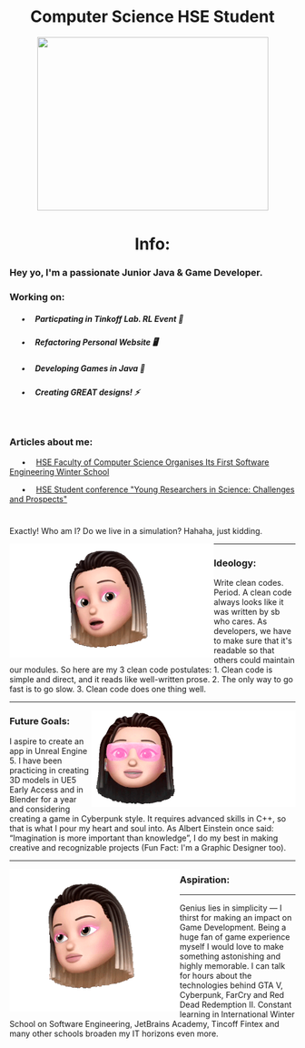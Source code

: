 <body>
<h1 align="center">Computer Science HSE Student</h1> 
<p align="center"><img src="https://github.com/angversh/angversh/blob/main/baddy.gif?raw=true" width="407" height="305" alt=""/></p>
<!-- <p align="center"><img src="https://github.com/angversh/angversh/blob/main/me.gif" width="260" height="200" alt=""/></p> -->
<h1 align="center">Info:</h1>

<h3>
    Hey yo, I'm a passionate Junior Java & Game Developer.
</h3>

<h3>
    Working on:
</h3>

<h5> &emsp;&ensp;•&emsp; Particpating in Tinkoff Lab. RL Event 💸</h5>
<h5> &emsp;&ensp;•&emsp; Refactoring Personal Website 🖥️ </h5>
<h5> &emsp;&ensp;•&emsp; Developing Games in Java 👾</h5>
<h5> &emsp;&ensp;•&emsp; Creating GREAT designs! ⚡</h5>
<h5> &emsp;&ensp;&emsp;</h5>
	
<h3>
    Articles about me:
</h3> 
<p>&emsp;&ensp;•&emsp;
<a style= target="_blank" href="https://www.hse.ru/en/news/edu/567784203.html">HSE Faculty of Computer Science Organises Its First Software Engineering Winter School</a>
</p>										  
<p>&emsp;&ensp;•&emsp;
<a style= target="_blank" href="https://nnov.hse.ru/human/linguistics/news/575948585.html"> HSE Student conference "Young Researchers in Science: Challenges and Prospects"</a>
</p>

<h1></h1>
										  										  
Exactly! Who am I? Do we live in a simulation? Hahaha, just kidding.

<p>
  <img align="left" alt="GIF" width="360" height="200" src="https://github.com/angversh/angversh/blob/main/amazedcutie.gif?raw=true">
</p> 

---

### Ideology:

Write clean codes. Period. A clean code always looks like it was written by sb who cares. As developers, we have to make sure that it's readable so that others could maintain our modules. So here are my 3 clean code postulates:
	1. Clean code is simple and direct, and it reads like well-written prose.
	2. The only way to go fast is to go slow.
	3. Clean code does one thing well.

---
<p>
  <img align="right" alt="GIF" width="360" height="170" src="https://github.com/angversh/angversh/blob/main/designer.gif?raw=true">
</p>

### Future Goals:

I aspire to create an app in Unreal Engine 5. I have been practicing in creating 3D models in UE5 Early Access and in Blender for a year and considering creating a game in Cyberpunk style. It requires advanced skills in C++, so that is what I pour my heart and soul into. As Albert Einstein once said: “Imagination is more important than knowledge”, I do my best in making creative and recognizable projects (Fun Fact: I'm a Graphic Designer too).

---
<p>
  <img align="left" alt="GIF" width="300" height="250" src="https://github.com/angversh/angversh/blob/main/grinningbaddy.gif?raw=true">
</p>

### Aspiration:
---

Genius lies in simplicity — I thirst for making an impact on Game Development. Being a huge fan of game experience myself I would love to make something astonishing and highly memorable. I can talk for hours about the technologies behind GTA V, Cyberpunk, FarCry and Red Dead Redemption II. Constant learning in International Winter School on Software Engineering, JetBrains Academy, Tincoff Fintex and many other schools broaden my IT horizons even more.
</body>
</html>

